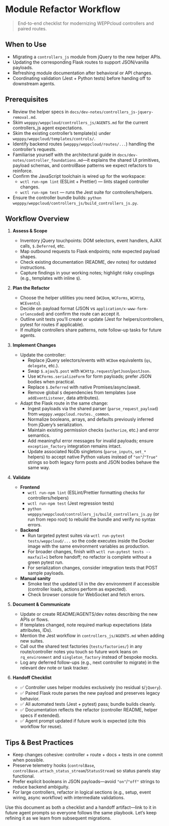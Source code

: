 # Module Refactor Workflow
> End-to-end checklist for modernizing WEPPcloud controllers and paired routes.

## When to Use
- Migrating a `controllers_js` module from jQuery to the new helper APIs.
- Updating the corresponding Flask routes to support JSON/vanilla payloads.
- Refreshing module documentation after behavioral or API changes.
- Coordinating validation (Jest + Python tests) before handing off to downstream agents.

## Prerequisites
- Review the helper specs in `docs/dev-notes/controllers_js-jquery-removal.md`.
- Skim `wepppy/weppcloud/controllers_js/AGENTS.md` for the current controllers_js agent expectations.
- Skim the existing controller’s template(s) under `wepppy/weppcloud/templates/controls/`.
- Identify backend routes (`wepppy/weppcloud/routes/...`) handling the controller’s requests.
- Familiarise yourself with the architectural guide in `docs/dev-notes/controller_foundations.md`—it explains the shared UI primitives, payload schemas, and controlBase patterns we expect refactors to reinforce.
- Confirm the JavaScript toolchain is wired up for the workspace:
  - `wctl run-npm lint` (ESLint + Prettier) — lints staged controller changes.
  - `wctl run-npm test` — runs the Jest suite for controllers/helpers.
- Ensure the controller bundle builds: `python wepppy/weppcloud/controllers_js/build_controllers_js.py`.

## Workflow Overview
1. **Assess & Scope**
   - Inventory jQuery touchpoints: DOM selectors, event handlers, AJAX calls, `$.Deferred`, etc.
   - Map outbound requests to Flask endpoints; note expected payload shapes.
   - Check existing documentation (README, dev notes) for outdated instructions.
   - Capture findings in your working notes; highlight risky couplings (e.g., templates with inline `$`).

2. **Plan the Refactor**
   - Choose the helper utilities you need (`WCDom`, `WCForms`, `WCHttp`, `WCEvents`).
   - Decide on payload format (JSON vs `application/x-www-form-urlencoded`) and confirm the route can accept it.
   - Outline unit tests you’ll create or update (Jest for helpers/controllers, pytest for routes if applicable).
   - If multiple controllers share patterns, note follow-up tasks for future agents.

3. **Implement Changes**
   - Update the controller:
     - Replace jQuery selectors/events with `WCDom` equivalents (`qs`, `delegate`, etc.).
     - Swap `$.ajax`/`$.post` with `WCHttp.request`/`getJson`/`postJson`.
     - Use `WCForms.serializeForm` for form payloads; prefer JSON bodies when practical.
     - Replace `$.Deferred` with native Promises/async/await.
     - Remove global `$` dependencies from templates (use `addEventListener`, data attributes).
   - Adapt the Flask route in the same change:
     - Ingest payloads via the shared parser (`parse_request_payload`) from `wepppy.weppcloud.routes._common`.
     - Normalize booleans, arrays, and defaults previously inferred from jQuery’s serialization.
     - Maintain existing permission checks (`authorize`, etc.) and error semantics.
     - Add meaningful error messages for invalid payloads; ensure `exception_factory` integration remains intact.
     - Update associated NoDb singletons (`parse_inputs`, `set_*` helpers) to accept native Python values instead of `"on"`/`"True"` strings so both legacy form posts and JSON bodies behave the same way.

4. **Validate**
   - **Frontend**
     - `wctl run-npm lint` (ESLint/Prettier formatting checks for controllers/helpers)
     - `wctl run-npm test` (Jest regression tests)
     - `python wepppy/weppcloud/controllers_js/build_controllers_js.py` (or run from repo root) to rebuild the bundle and verify no syntax errors.
   - **Backend**
     - Run targeted pytest suites via `wctl run-pytest tests/weppcloud/...` so the code executes inside the Docker image with the same environment variables as production.
     - For broader changes, finish with `wctl run-pytest tests --maxfail=1` before handoff; no refactor is complete without a green pytest run.
     - For serialization changes, consider integration tests that POST sample payloads.
   - **Manual sanity**
     - Smoke test the updated UI in the dev environment if accessible (controller loads, actions perform as expected).
     - Check browser console for WebSocket and fetch errors.

5. **Document & Communicate**
   - Update or create README/AGENTS/dev notes describing the new APIs or flows.
   - If templates changed, note required markup expectations (data attributes, IDs).
   - Mention the Jest workflow in `controllers_js/AGENTS.md`  when adding new suites.
   - Call out the shared test factories (`tests/factories/`) in any route/controller notes you touch so future work leans on `rq_environment` and `singleton_factory` instead of bespoke mocks.
   - Log any deferred follow-ups (e.g., next controller to migrate) in the relevant dev note or task tracker.

6. **Handoff Checklist**
   - ✅ Controller uses helper modules exclusively (no residual `$`/`jQuery`).
   - ✅ Paired Flask route parses the new payload and preserves legacy behavior.
   - ✅ All automated tests (Jest + pytest) pass; bundle builds cleanly.
   - ✅ Documentation reflects the refactor (controller README, helper specs if extended).
   - ✅ Agent prompt updated if future work is expected (cite this workflow for reuse).

## Tips & Best Practices
- Keep changes cohesive: controller + route + docs + tests in one commit when possible.
- Preserve telemetry hooks (`controlBase`, `controlBase.attach_status_stream`/`StatusStream`) so status panels stay functional.
- Prefer explicit booleans in JSON payloads—avoid `"on"`/`"off"` strings to reduce backend ambiguity.
- For large controllers, refactor in logical sections (e.g., setup, event wiring, async workflow) with intermediate validations.

Use this document as both a checklist and a handoff artifact—link to it in future agent prompts so everyone follows the same playbook. Let’s keep refining it as we learn from subsequent migrations.
